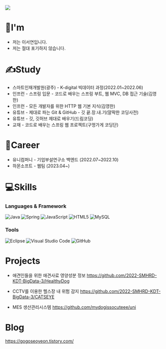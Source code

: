 
<img src="https://capsule-render.vercel.app/api?type=waving&color=gradient&height=200&section=header&text=Welcom&fontSize=90&fontColor=141A72&fontAlignY=39&desc=Seoyeon's%20Github%20Profile&descAlignY=57&descAlign=57.5" />

# 👋I'm

- 저는 이서연입니다.
- 저는 절대 포기하지 않습니다.

# ✍Study

- 스마트인재개발원(광주) - K-digital 빅데이터 과정(2022.01~2022.06)
- 인프런 - 스프링 입문 - 코드로 배우는 스프링 부트, 웹 MVC, DB 접근 기술(김영한)
- 인프런 - 모든 개발자를 위한 HTTP 웹 기본 지식(김영한)
- 유튜브 - 제대로 파는 Git & GitHub - 깃 끝.장.내.기(얄팍한 코딩사전)
- 유튜브 - 깃, 깃허브 제대로 배우기(드림코딩)
- 교재 - 코드로 배우는 스프링 웹 프로젝트(구멍가게 코딩단)

# 💼Career

- 유니컴퍼니 - 기업부설연구소 백엔드  (2022.07~2022.10)
- 하몬소프트 - 웹팀  (2023.04~)

# 💻Skills

### Languages & Framework
![Java](https://img.shields.io/badge/java-%23ED8B00.svg?style=for-the-badge&logo=java&logoColor=white)
![Spring](https://img.shields.io/badge/spring-%236DB33F.svg?style=for-the-badge&logo=spring&logoColor=white)
![JavaScript](https://img.shields.io/badge/javascript-%23323330.svg?style=for-the-badge&logo=javascript&logoColor=%23F7DF1E)
![HTML5](https://img.shields.io/badge/html-%23E34F26.svg?style=for-the-badge&logo=html5&logoColor=white)
![MySQL](https://img.shields.io/badge/mysql-%2300f.svg?style=for-the-badge&logo=mysql&logoColor=white)

### Tools
![Eclipse](https://img.shields.io/badge/Eclipse-2C2255.svg?&style=for-the-badge&logo=Eclipse&logoColor=white)
![Visual Studio Code](https://img.shields.io/badge/Visual%20Studio%20Code-0078d7.svg?style=for-the-badge&logo=visual-studio-code&logoColor=white)
![GitHub](https://img.shields.io/badge/github-%23121011.svg?style=for-the-badge&logo=github&logoColor=white)

# Projects
- 애견인들을 위한 애견사료 영양성분 정보
https://github.com/2022-SMHRD-KDT-BigData-3/HealthyDog

- CCTV를 이용한 헬스장 내 위험 감지
https://github.com/2022-SMHRD-KDT-BigData-3/CATSEYE

- MES 생산관리시스템
https://github.com/mydogissocuteee/uni

# Blog

https://gogoseoyeon.tistory.com/
